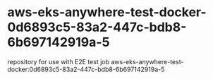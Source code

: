 # aws-eks-anywhere-test-docker-0d6893c5-83a2-447c-bdb8-6b697142919a-5
repository for use with E2E test job aws-eks-anywhere-test-docker:0d6893c5-83a2-447c-bdb8-6b697142919a-5
